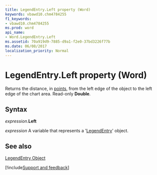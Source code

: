 ```yaml
---
title: LegendEntry.Left property (Word)
keywords: vbawd10.chm4784255
f1_keywords:
- vbawd10.chm4784255
ms.prod: word
api_name:
- Word.LegendEntry.Left
ms.assetid: 70a919d9-7885-d9a1-f2e0-37bd3226f77b
ms.date: 06/08/2017
localization_priority: Normal
---
```



# LegendEntry.Left property (Word)

Returns the distance, in [points](../language/glossary/vbe-glossary.md#point), from the left edge of the object to the left edge of the chart area. Read-only  **Double**.


## Syntax

_expression_.**Left**

_expression_ A variable that represents a '[LegendEntry](Word.LegendEntry.md)' object.


## See also


[LegendEntry Object](Word.LegendEntry.md)

[!include[Support and feedback](~/includes/feedback-boilerplate.md)]